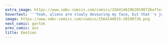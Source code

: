 ```yaml
---
extra_image: https://www.smbc-comics.com/comics/156414629620190726after.png
hovertext: '''Yeah, aliens are slowly devouring my face, but that''s just life, bro. Pass me another beer wouldja?'''
image: https://www.smbc-comics.com/comics/1564146015-20190726.png
next_comic: gartok
prev_comic: ass
title: Emotion
---
```


